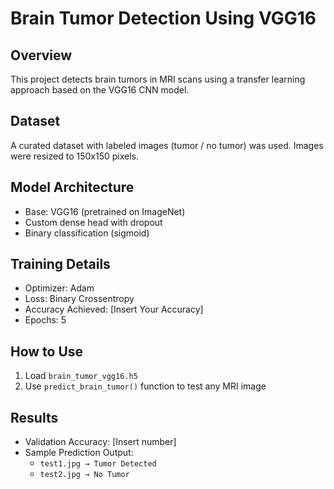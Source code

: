 # Brain Tumor Detection Using VGG16

## Overview
This project detects brain tumors in MRI scans using a transfer learning approach based on the VGG16 CNN model.

## Dataset
A curated dataset with labeled images (tumor / no tumor) was used. Images were resized to 150x150 pixels.

## Model Architecture
- Base: VGG16 (pretrained on ImageNet)
- Custom dense head with dropout
- Binary classification (sigmoid)

## Training Details
- Optimizer: Adam
- Loss: Binary Crossentropy
- Accuracy Achieved: [Insert Your Accuracy]
- Epochs: 5

## How to Use
1. Load `brain_tumor_vgg16.h5`
2. Use `predict_brain_tumor()` function to test any MRI image

## Results
- Validation Accuracy: [Insert number]
- Sample Prediction Output:
  - `test1.jpg → Tumor Detected`
  - `test2.jpg → No Tumor`

